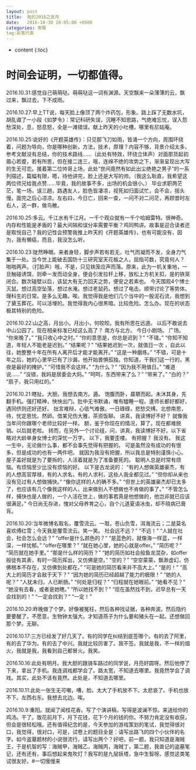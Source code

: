```yaml
---
layout: post
title:  我的2016之良月
date:   2016-10-30 20:05:00 +0800
categories: 卑陬
tag:彩笺尺素
---
```


* content
{:toc}


时间会证明，一切都值得。
====================================
2016.10.31:感觉自己萌萌哒。萌萌哒这一词有渊源。天空飘来一朵薄薄的云，飘过来，飘过去，下不成雨。

2016.10.27:早上TT说，每天脸上像顶了两个炸药包，形象。路上踩了无数水坑，胡乱诹了一小段《如梦令》：常记科研失误，沉睡不知思路，气绝难忘忧，误入怨愁深处，息，怒息怒，全是一滩错误。献上昨天的小吐槽，哪里有尼姑庵。

2016.10.25:说好的《开题英雄传》：只见那飞刀如雨，皆涌一个方向，周围环绕着，问题为导向，你是哪种创新，方法，技术，原理？内容不够，背景介绍太多，参考文献没有总结，你的技术路线……（此处有特效，环绕立体声）对面那货起初眉心若蹙，若有所思，但在接二连三，哦，连绵不绝的攻势之下，渐渐呈现出大写的生无可恋。接着第二位帅哥上场，此处“世间竟然有如此出尘绝艳之男子”的一系列描述，篇幅有限，嗯，待他讲完，脸上还是大写的帅。（我这么耿直，我希望这两位师兄给我点赞……毕竟，我的故事不多，出场的机会很小。）
毕业求职两茫茫，笔一场，误三趟，路遇友人，脸色皆凄凉，视死如归面试忙，会不会，摇头慢。面完之后心凉凉。左右曰，今日亡，回来一查，一问不对二问茫，再顾昔时左右人，这一群，做鸟散。

2016.10.25:多云。千江水有千江月。一千个观众就有一千个哈姆雷特。很神奇。内存和性能是矛盾的？最大间隔和误分率需要平衡？鸡同鸭讲。故事是迎合读者还是取悦自己？我的记性会预警我推上昨天的《开题英雄传》，也有可能没有，因为，我有懒癌，而且，我没怎么听。

2016.10.23:陡然睁眼。来者身轻，脚步声若有若无，吐气而凝而不发，全身力气集于一处。当今世上能破去国防十三研究室天花板之人，屈指可数，究竟何人？
啪啪两声。（打脸声）哦，不是，只见铁笼应声而落。原来，此为一机关重地，一旦触碰诱饵，则牵一发而动全身，便会引发拉杆上移，放松上方机关扣，是的铁笼闭合。数次碰壁以后，该鼠大有无力回天之势，便安之若素也。
今天围观4个博士灭鼠。想过高空坠落，想过水淹。想过老鼠药。想过了电击。顺带讨论了等势体。理科生的日常。是多么无趣。唉。我觉得我是他们几个当中的一股泥石流，我想到了黛玉葬花。可以活埋的。我觉得我内心很黑暗。比较危险。怎么办。现在的状态极其特别的危险。

2016.10.22:山之高，月出小。月出小，何皎皎。我有所思在远道。
以后不敢说去中山公园了。现在相亲标准已经这么高了？
南方与北方。
今日小剧场。
广场。
“你来晚了。”
“我只收心中之时。”
“你的意思是，你总是迟到？”
“不错。”
“你知不知道，年轻人不能老是迟到。”
“结果呢？”
“结果她迟到一次，就值日一次 ，自此以往，她整整十年在所有人离开后才能才能离开。”
“这是一种磨练。”
“不错，可是十年之后，她的心里早已有了沙漏，他开始畏惧孤独。你知道，干我们这一行的，黑夜是最好的掩护。”
“可惜我不会这样。”
“为什么？”
“因为我不用值日。”
“难道说……”
“没错，我妈是居委会大妈。”
“呵呵，东西带来了么？”
“带来了。”
“白的？”
“扇子，我只用红的。”

2016.10.21:瞎扯。大胆。我想去南方。遁。
饱腹而卧，晨聩而起。未沐其身，先翻手机。强打精神，怏怏出门。肚中无书默诵，唯有瞌睡一程。逢师长都好都好，遇同侪则还好还好。
拙言难辩，心低气难傲。一日碌碌，悲愁交缚。北想南思，待，忧定思忧。然卵。借某兄伤大雅，茶资饭聊。
讲真，我读博好不好？
就像我当年问你跟哪个老师比较好一样。
额，鉴于你现在的情况，算了。现在都难脱销。以后就老啦。
转而，在另外一个讨论组，问，讲真，我读博好不好。以下省略对大龄单身女博士的深忧一万字。
以下，我要歪楼。
有把握？
我没有。
我这一生中，无论做什么事，都不会事先觉得有把握的。
可是虽然没有成功的有很多，但是成功的也有一两件吧。
就因为我没有把握，所以我总是特别谨慎小心。
屋子盖好就是为了要拆的，人活着就是为了准备要死的。
聪明人总是时常有烦恼。有烦恼至少比没有烦恼的好。
以下是古龙说的：
 “有的人想做英雄豪杰，有的人想高官厚禄，有的人求名，有的人求利，这些人我全都见过。”
 “但你却从来也没有见过有人想做捕快。”
 “像你这样的人的确不多。”
 “但世上的英雄豪杰却已太多了，也应该有几个像我这样的人，出来做别人不想做也不肯做的事了。”
 “不管怎么样，捕快也是人做的，一个人活在世上，做的事若真是他想做的，他岂非就已应该很满足。”
今日尚无存进，愧对父母养育之心，自个儿道夏语冰虫，却不晓病已膏肓。

2016.10.20:当年微博名取名，覆雪流云。一取，苍山负雪，洱海流云；二是莫名喜欢傅红雪；今天我是覆雪流云。笑一笑。
社会远不远？”
“不远！”
“人就在社会，社会怎么会远？”
“offer是什么颜色的？”
“是蓝色的，就像海一样蓝，一样深，一样忧郁。”
“offer在哪里？”
“就在她心里，她的心就是offer。”
“简历呢？”
“简历就在她手里。”
“那是什么样的简历？”
“她的简历如社会般鱼龙混杂，如offer般徒有其表，有时一简历挥出，又仿佛是空。”
“空的？”
“空空蒙蒙，飘渺虚幻，仿佛根本不存在，又仿佛到处都在。”
“可是她的简历看来并不高大上。”
“是的！”
“高大上的简历才会敌于天下？”
“因为她的简历已经超越了能力的极限！”
“她的人呢？”
“人犹未归，人已断肠。”
“何处是归程？”
“归程就在她眼前。”
“她看不见？”
“她没有去看，或者是她瞎。”
“所以她找不到？”
“现在虽然找不到，迟早总有一天会找到的！”
“一定会找到？”
“一定！”

2016.10.20:昨晚做了个梦。好像被冤枉，然后各种找证据，各种奔波。然后隐约要要醒了，不愿意。生物钟太强大。才知道燕子为什么要和猪头在一起。还想做回那个梦。无聊。

2016.10.17:三方已经发了好几天了。有的同学在纠结到底签哪个。有的去了阿里，有的去了华为。有的去了中兴。我就比较厉害了。我不签。我就是我，不一样的烟火，我就是我，我看到自己都冒火。我笑。

2016.10.16:此处有明月。我大胆的跟骑车路过的同学说，月亮好圆呀。然后他停了下来，拿出了手机。我连调戏都学会了。路太宽，不知道去哪里。我竟然学会了调戏。其实，此处不该有竟然。此处是，不知道去哪里。

2016.10.11:此处一张生无可嘲，嘈，脸。太大了手机放不下。太悲哀了。手机也放不下。左西右东。我想去北边。唉。

2016.10.9:重阳。就闻了闻桂花香。写了个演讲稿，写得是波澜不惊。来送给你的鸡汤。干了。致花前月下，月下花钱，花下个月的钱的你。不努力肯定没有收获，但会是很轻松哦。还有值得纪念的是，今天参加的游戏策划的笔试，我觉得很对口，我觉得，很对口，可是，试卷上的题目全是：请写出路飞的四个小伙伴的名字。如今盗墓题材的小说很流行，请写出两个？好吧，前一题，我只知道是海贼王，于是机智的写：海贼甲，海贼乙，海贼丙，海贼丁，第二题，我直记的盗墓笔记，还有还有，事后想起来鬼吹灯？我写的是九层妖塔，急中生智呀。感觉这类笔试很友好。#一切慢慢来